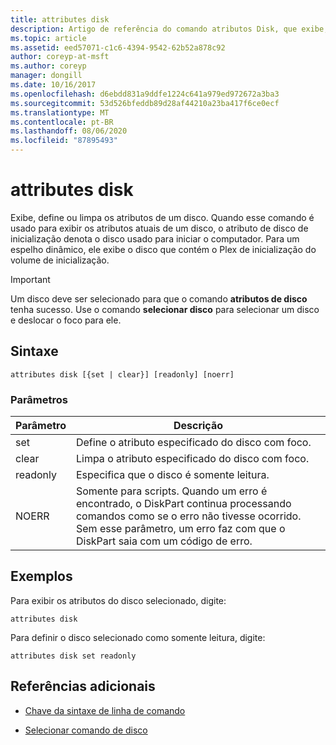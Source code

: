 ```yaml
---
title: attributes disk
description: Artigo de referência do comando atributos Disk, que exibe, define ou limpa os atributos de um disco.
ms.topic: article
ms.assetid: eed57071-c1c6-4394-9542-62b52a878c92
author: coreyp-at-msft
ms.author: coreyp
manager: dongill
ms.date: 10/16/2017
ms.openlocfilehash: d6ebdd831a9ddfe1224c641a979ed972672a3ba3
ms.sourcegitcommit: 53d526bfeddb89d28af44210a23ba417f6ce0ecf
ms.translationtype: MT
ms.contentlocale: pt-BR
ms.lasthandoff: 08/06/2020
ms.locfileid: "87895493"
---
```

# <a name="attributes-disk"></a>attributes disk

Exibe, define ou limpa os atributos de um disco. Quando esse comando é usado para exibir os atributos atuais de um disco, o atributo de disco de inicialização denota o disco usado para iniciar o computador. Para um espelho dinâmico, ele exibe o disco que contém o Plex de inicialização do volume de inicialização.

> [!IMPORTANT]
> Um disco deve ser selecionado para que o comando **atributos de disco** tenha sucesso. Use o comando **selecionar disco** para selecionar um disco e deslocar o foco para ele.

## <a name="syntax"></a>Sintaxe

```
attributes disk [{set | clear}] [readonly] [noerr]
```

### <a name="parameters"></a>Parâmetros

| Parâmetro | Descrição |
| --------- | ----------- |
| set | Define o atributo especificado do disco com foco. |
| clear | Limpa o atributo especificado do disco com foco. |
| readonly | Especifica que o disco é somente leitura. |
| NOERR | Somente para scripts. Quando um erro é encontrado, o DiskPart continua processando comandos como se o erro não tivesse ocorrido. Sem esse parâmetro, um erro faz com que o DiskPart saia com um código de erro. |

## <a name="examples"></a>Exemplos

Para exibir os atributos do disco selecionado, digite:

```
attributes disk
```

Para definir o disco selecionado como somente leitura, digite:

```
attributes disk set readonly
```

## <a name="additional-references"></a>Referências adicionais

- [Chave da sintaxe de linha de comando](command-line-syntax-key.md)

- [Selecionar comando de disco](select-disk.md)
